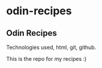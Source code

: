 # odin-recipes

<h2> Odin Recipes </h2>

Technologies used, html, git, github.

This is the repo for my recipes :) 